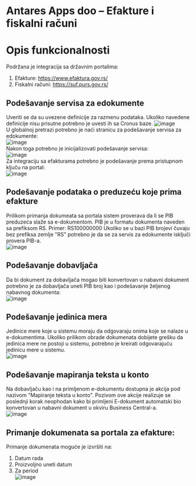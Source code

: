 # Antares Apps doo – Efakture i fiskalni računi

# Opis funkcionalnosti
Podržana je integracija sa državnim portalima:
1. Efakture: https://www.efaktura.gov.rs/
1. Fiskalni računi: https://suf.purs.gov.rs/ 

## Podešavanje servisa za edokumente
Uveriti se da su uvezene definicije za razmenu podataka. Ukoliko navedene definicije nisu prisutne potrebno je uvesti ih sa Cronus baze.
![image](https://github.com/user-attachments/assets/57419b62-6321-4db3-b828-3ad203a16ba7)  
U globalnoj pretrazi potrebno je naći stranicu za podešavanje servisa za edokumente:  
![image](https://github.com/user-attachments/assets/44446fef-46c7-4bda-894d-2da5e8f70d57)  
Nakon toga potrebno je inicijalizovati podešavanje servisa:  
![image](https://github.com/user-attachments/assets/eb1ed3d4-ddf8-419c-bdb1-aacb91df9dc6)  
Za integraciju sa efakturama potrebno je podešavanje prema pristupnom ključu na portal:  
![image](https://github.com/user-attachments/assets/b91823b5-383e-4576-87cf-45139140ed43)  

## Podešavanje podataka o preduzeću koje prima efakture
Prilikom primanja dokumeata sa portala sistem proverava da li se PIB preduzeća slaže sa e-dokumentom. PIB je u formatu dokumenta naveden sa prefiksom RS.
Primer: RS100000000
Ukoliko se u bazi PIB brojevi čuvaju bez prefiksa zemlje "RS" potrebno je da se za servis za edokumente isključi provera PIB-a.  
![image](https://github.com/user-attachments/assets/5b130c91-0d39-4e6b-b4b3-196ae27278f8)  

## Podešavanje dobavljača
Da bi dokument za dobavljača mogao biti konvertovan u nabavni dokument potrebno je za dobavljača uneti PIB broj kao i podešavanje željenog nabavnog dokumenta:  
![image](https://github.com/user-attachments/assets/e0e1898f-59ea-4d1e-817c-afd7fa0b73bc)  

## Podešavanje jedinica mera
Jedinice mere koje u sistemu moraju da odgovaraju onima koje se nalaze u e-dokumentima. Ukoliko prilikom obrade dokumenata dobijete grešku da jedinica mere ne postoji u sistemu, potrebno je kreirati odgovarajuću jedinicu mere u sistemu.  
![image](https://github.com/user-attachments/assets/9ab92194-7db5-44af-891b-db39f590299e)  

## Podešavanje mapiranja teksta u konto
Na dobavljaču kao i na primljenom e-dokumentu dostupna je akcija pod nazivom "Mapiranje teksta u konto". Pozivom ove akcije realizuje se poslednji korak neophodan kako bi primljeni E-dokument automatski bio konvertovan u nabavni dokument u okviru Business Central-a.  
![image](https://github.com/user-attachments/assets/2c773615-c993-4f99-90ed-84ec630cc389)  

## Primanje dokumenata sa portala za efakture:
Primanje dokumenata moguće je izvršiti na:
1. Datum rada
2. Proizvoljno uneti datum
3. Za period  
![image](https://github.com/user-attachments/assets/f2ef6b53-80d5-46a2-91cf-e3d5114666e4)  




